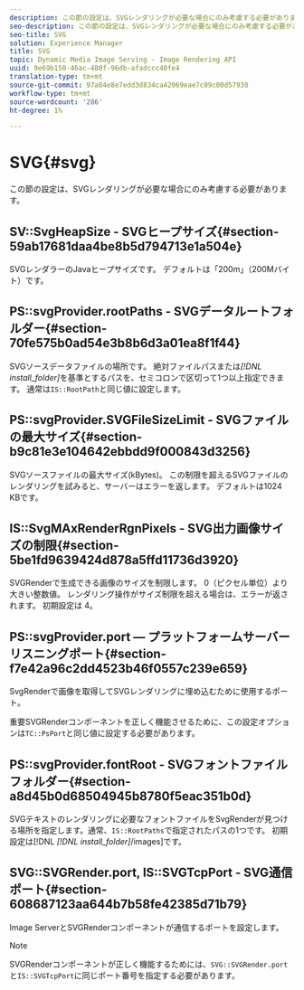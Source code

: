 ```yaml
---
description: この節の設定は、SVGレンダリングが必要な場合にのみ考慮する必要があります。
seo-description: この節の設定は、SVGレンダリングが必要な場合にのみ考慮する必要があります。
seo-title: SVG
solution: Experience Manager
title: SVG
topic: Dynamic Media Image Serving - Image Rendering API
uuid: 9e69b150-46ac-480f-96db-afadccc40fe4
translation-type: tm+mt
source-git-commit: 97a84e8e7edd3d834ca42069eae7c09c00d57938
workflow-type: tm+mt
source-wordcount: '286'
ht-degree: 1%

---
```



# SVG{#svg}

この節の設定は、SVGレンダリングが必要な場合にのみ考慮する必要があります。

## SV::SvgHeapSize - SVGヒープサイズ{#section-59ab17681daa4be8b5d794713e1a504e}

SVGレンダラーのJavaヒープサイズです。 デフォルトは「200m」（200Mバイト）です。

## PS::svgProvider.rootPaths - SVGデータルートフォルダー{#section-70fe575b0ad54e3b8b6d3a01ea8f1f44}

SVGソースデータファイルの場所です。 絶対ファイルパスまたは&#x200B;*[!DNL install_folder]*&#x200B;を基準とするパスを、セミコロンで区切って1つ以上指定できます。 通常は`IS::RootPath`と同じ値に設定します。

## PS::svgProvider.SVGFileSizeLimit - SVGファイルの最大サイズ{#section-b9c81e3e104642ebbdd9f000843d3256}

SVGソースファイルの最大サイズ(kBytes)。 この制限を超えるSVGファイルのレンダリングを試みると、サーバーはエラーを返します。 デフォルトは1024 KBです。

## IS::SvgMAxRenderRgnPixels - SVG出力画像サイズの制限{#section-5be1fd9639424d878a5ffd11736d3920}

SVGRenderで生成できる画像のサイズを制限します。 0（ピクセル単位）より大きい整数値。 レンダリング操作がサイズ制限を超える場合は、エラーが返されます。 初期設定は 4。

## PS::svgProvider.port — プラットフォームサーバーリスニングポート{#section-f7e42a96c2dd4523b46f0557c239e659}

SvgRenderで画像を取得してSVGレンダリングに埋め込むために使用するポート。

重要SVGRenderコンポーネントを正しく機能させるために、この設定オプションは`TC::PsPort`と同じ値に設定する必要があります。

## PS::svgProvider.fontRoot - SVGフォントファイルフォルダー{#section-a8d45b0d68504945b8780f5eac351b0d}

SVGテキストのレンダリングに必要なフォントファイルをSvgRenderが見つける場所を指定します。通常、`IS::RootPaths`で指定されたパスの1つです。 初期設定は[!DNL *[!DNL install_folder]*/images]です。

## SVG::SVGRender.port, IS::SVGTcpPort - SVG通信ポート{#section-608687123aa644b7b58fe42385d71b79}

Image ServerとSVGRenderコンポーネントが通信するポートを設定します。

>[!NOTE]
>
>SVGRenderコンポーネントが正しく機能するためには、`SVG::SVGRender.port`と`IS::SVGTcpPort`に同じポート番号を指定する必要があります。

